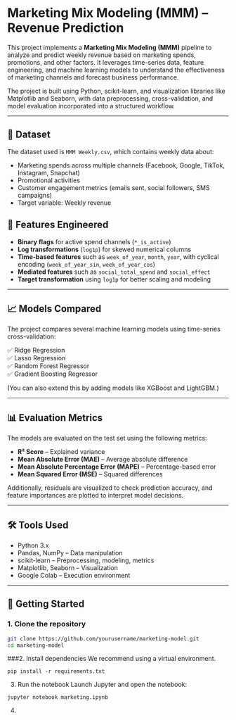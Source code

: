 # Marketing Mix Modeling (MMM) – Revenue Prediction

This project implements a **Marketing Mix Modeling (MMM)** pipeline to analyze and predict weekly revenue based on marketing spends, promotions, and other factors. It leverages time-series data, feature engineering, and machine learning models to understand the effectiveness of marketing channels and forecast business performance.

The project is built using Python, scikit-learn, and visualization libraries like Matplotlib and Seaborn, with data preprocessing, cross-validation, and model evaluation incorporated into a structured workflow.

---

## 📂 Dataset

The dataset used is `MMM Weekly.csv`, which contains weekly data about:

- Marketing spends across multiple channels (Facebook, Google, TikTok, Instagram, Snapchat)
- Promotional activities
- Customer engagement metrics (emails sent, social followers, SMS campaigns)
- Target variable: Weekly revenue


## 🔑 Features Engineered

- **Binary flags** for active spend channels (`*_is_active`)
- **Log transformations** (`log1p`) for skewed numerical columns
- **Time-based features** such as `week_of_year`, `month`, `year`, with cyclical encoding (`week_of_year_sin`, `week_of_year_cos`)
- **Mediated features** such as `social_total_spend` and `social_effect`
- **Target transformation** using `log1p` for better scaling and modeling

---

## 📈 Models Compared

The project compares several machine learning models using time-series cross-validation:

✅ Ridge Regression  
✅ Lasso Regression  
✅ Random Forest Regressor  
✅ Gradient Boosting Regressor  

(You can also extend this by adding models like XGBoost and LightGBM.)

---

## 📊 Evaluation Metrics

The models are evaluated on the test set using the following metrics:

- **R² Score** – Explained variance
- **Mean Absolute Error (MAE)** – Average absolute difference
- **Mean Absolute Percentage Error (MAPE)** – Percentage-based error
- **Mean Squared Error (MSE)** – Squared differences

Additionally, residuals are visualized to check prediction accuracy, and feature importances are plotted to interpret model decisions.

---

## 🛠 Tools Used

- Python 3.x
- Pandas, NumPy – Data manipulation
- scikit-learn – Preprocessing, modeling, metrics
- Matplotlib, Seaborn – Visualization
- Google Colab – Execution environment

---


## 🚀 Getting Started

### 1. Clone the repository
```bash
git clone https://github.com/yourusername/marketing-model.git
cd marketing-model
```
###2. Install dependencies
We recommend using a virtual environment.
```
pip install -r requirements.txt
```

3. Run the notebook
Launch Jupyter and open the notebook:
```
jupyter notebook marketing.ipynb
```
4.
